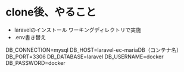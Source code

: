 # clone後、やること

- laravelのインストール ワーキングディレクトリで実施
- .env書き替え

DB_CONNECTION=mysql
DB_HOST=laravel-ec-mariaDB（コンテナ名）
DB_PORT=3306
DB_DATABASE=laravel
DB_USERNAME=docker
DB_PASSWORD=docker

